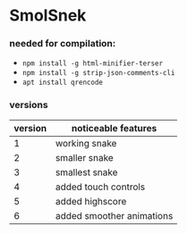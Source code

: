 # SmolSnek #

### needed for compilation: ###
- `npm install -g html-minifier-terser`
- `npm install -g strip-json-comments-cli`
- `apt install qrencode`


### versions ###

|version| noticeable features                                                      |
|-------|--------------------------------------------------------------------------|
|   1   | working snake                                                            |
|   2   | smaller snake                                                            |
|   3   | smallest snake                                                           |
|   4   | added touch controls                                                     |
|   5   | added highscore                                                          |
|   6   | added smoother animations                                                |